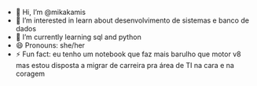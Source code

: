 - 👋 Hi, I’m @mikakamis
- 👀 I’m interested in learn about desenvolvimento de sistemas e banco de dados
- 🌱 I’m currently learning sql and python
- 😄 Pronouns: she/her
- ⚡ Fun fact: eu tenho um notebook que faz mais barulho que motor v8 mas estou disposta a migrar de carreira pra área de TI na cara e na coragem

<!---
mikakamis/mikakamis is a ✨ special ✨ repository because its `README.md` (this file) appears on your GitHub profile.
You can click the Preview link to take a look at your changes.
--->
